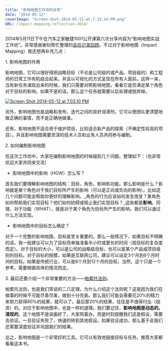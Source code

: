 ```yaml
---
title: "影响地图工作坊的反思"
date: "2014-05-12"
coverImage: "Screen-Shot-2014-05-12-at-7.33.14-PM.png"
URL: /impact-mapping-reflection-2014/
---
```


2014年5月11日下午在汽车之家敏捷1001公开课第六次分享内容为“影响地图实战工作坊”。非常感谢谢钊帮忙整理的[会后记录回顾](https://agile1001.org/?p=246)。不过对于影响地图（Impact Mapping）我还想再补充几点：

1\. 影响地图的作用

影响地图，它可以很好得把战略目标（不论是公司级的或产品、项目级的）和工程师的日常工作有机结合起来。并且以可视化的方式呈现在所有人面前。这样一来，当有新任务涌现出来的时候，我们只需要对照影响地图，看看它是否满足某个角色对于目标的影响。如果不是的话，那么这个任务就需要以后处理或抛弃掉。

[![Screen Shot 2014-05-12 at 7.03.10 PM](/wp-content/uploads/2014/05/Screen-Shot-2014-05-12-at-7.03.10-PM.png)](/wp-content/uploads/2014/05/Screen-Shot-2014-05-12-at-7.03.10-PM.png)

另外，影响地图也是战略和发布、迭代之间的良好润滑剂。它可以使团队更清楚地做正确的事情，而不是正确地做事。

还有，影响地图不适合用于维护项目，比较适合新产品的探索（不确定性较高的项目）。并且影响地图需要资深的技术人员和业务人员共同参与编制。

2\. 如何编制影响地图

在这次工作坊中，大家在编制影响地图的时候碰到几个问题。整理如下：（也非常欢迎大家共同来交流）

- 影响地图中的影响（HOW）怎么写？

首先我们要理解影响地图的结构：目标，角色，影响和功能。那么影响是什么？影响就是某个角色对于我们目标所产生的影响（可以是正向或负向的影响）。比如这几个问题可能会帮助你更好的理解影响。_角色的行为应该如何发生改变？某角色如何帮助我们实现目标？他们如何妨碍或阻止我们实现目标？_这些都是**影响**。同理，对于功能（WHAT），就是对于某个角色为目标所产生的影响，我们可以通过什么方法实现。

- 影响地图中的目标怎么确定？

对于一个完整的影响地图，目标是至关重要的。那么一般情况下，如果目标不明确的话，我一般建议可以为了目标而单独准备半小时或更长的时间（视目标的复杂度而定）。对于目标的大小，可以是公司的战略级目标，也可以是某个产品或项目级别的目标。对于目标的规模，如果是互联网公司，建议可以设定3个月到6个月时间的目标。如果是传统行业，可以是6个月到12个月的目标。当然，这个只是一个参考，需要根据具体的情况而定。

3\. 最后还要介绍一个非常重要的方法——[帕累托法则](https://bobjiang.com/2013/12/04/pareto_backlog/)。

帕累托法则，也是我们常说的二八定理。为什么介绍这个法则呢？这是因为我们在做事的时候不可能尽善尽美，做到十分完美。那么我们可能会需要花20%的精力来努力获得80%的结果，就可以了。最后那20%的结果，往往是不值得付出（投资）的。对应于影响地图中，也是一样的道理。我们要记住，**影响地图是动态的，涌现的**。这个地图不是说画好了，大家照着办。而是时刻提醒我们这是假设，需要去验证。一旦验证失败了，快速的转到其他假设。如果验证成功，那么基于此我们还需要深度验证并巩固我们的结果。

总之，影响地图是一个非常好的工具。它可以有效地链接目标与任务。推荐大家都看看这本书。
